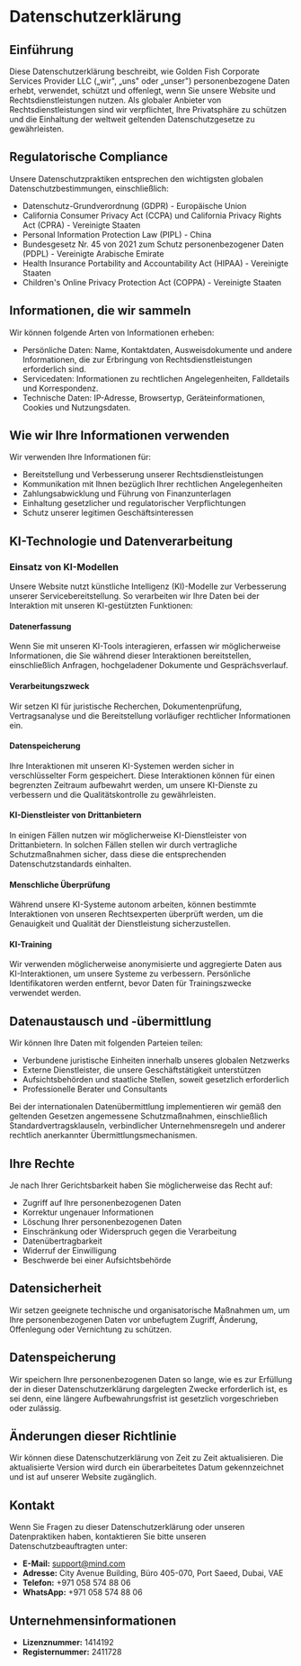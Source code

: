 # Datenschutzerklärung

## Einführung

Diese Datenschutzerklärung beschreibt, wie Golden Fish Corporate Services Provider LLC („wir", „uns" oder „unser") personenbezogene Daten erhebt, verwendet, schützt und offenlegt, wenn Sie unsere Website und Rechtsdienstleistungen nutzen. Als globaler Anbieter von Rechtsdienstleistungen sind wir verpflichtet, Ihre Privatsphäre zu schützen und die Einhaltung der weltweit geltenden Datenschutzgesetze zu gewährleisten.

## Regulatorische Compliance

Unsere Datenschutzpraktiken entsprechen den wichtigsten globalen Datenschutzbestimmungen, einschließlich:

- Datenschutz-Grundverordnung (GDPR) - Europäische Union
- California Consumer Privacy Act (CCPA) und California Privacy Rights Act (CPRA) - Vereinigte Staaten
- Personal Information Protection Law (PIPL) - China
- Bundesgesetz Nr. 45 von 2021 zum Schutz personenbezogener Daten (PDPL) - Vereinigte Arabische Emirate
- Health Insurance Portability and Accountability Act (HIPAA) - Vereinigte Staaten
- Children\'s Online Privacy Protection Act (COPPA) - Vereinigte Staaten

## Informationen, die wir sammeln

Wir können folgende Arten von Informationen erheben:

- Persönliche Daten: Name, Kontaktdaten, Ausweisdokumente und andere Informationen, die zur Erbringung von Rechtsdienstleistungen erforderlich sind.
- Servicedaten: Informationen zu rechtlichen Angelegenheiten, Falldetails und Korrespondenz.
- Technische Daten: IP-Adresse, Browsertyp, Geräteinformationen, Cookies und Nutzungsdaten.

## Wie wir Ihre Informationen verwenden

Wir verwenden Ihre Informationen für:

- Bereitstellung und Verbesserung unserer Rechtsdienstleistungen
- Kommunikation mit Ihnen bezüglich Ihrer rechtlichen Angelegenheiten
- Zahlungsabwicklung und Führung von Finanzunterlagen
- Einhaltung gesetzlicher und regulatorischer Verpflichtungen
- Schutz unserer legitimen Geschäftsinteressen

## KI-Technologie und Datenverarbeitung

### Einsatz von KI-Modellen

Unsere Website nutzt künstliche Intelligenz (KI)-Modelle zur Verbesserung unserer Servicebereitstellung. So verarbeiten wir Ihre Daten bei der Interaktion mit unseren KI-gestützten Funktionen:

#### Datenerfassung

Wenn Sie mit unseren KI-Tools interagieren, erfassen wir möglicherweise Informationen, die Sie während dieser Interaktionen bereitstellen, einschließlich Anfragen, hochgeladener Dokumente und Gesprächsverlauf.

#### Verarbeitungszweck

Wir setzen KI für juristische Recherchen, Dokumentenprüfung, Vertragsanalyse und die Bereitstellung vorläufiger rechtlicher Informationen ein.

#### Datenspeicherung

Ihre Interaktionen mit unseren KI-Systemen werden sicher in verschlüsselter Form gespeichert. Diese Interaktionen können für einen begrenzten Zeitraum aufbewahrt werden, um unsere KI-Dienste zu verbessern und die Qualitätskontrolle zu gewährleisten.

#### KI-Dienstleister von Drittanbietern

In einigen Fällen nutzen wir möglicherweise KI-Dienstleister von Drittanbietern. In solchen Fällen stellen wir durch vertragliche Schutzmaßnahmen sicher, dass diese die entsprechenden Datenschutzstandards einhalten.

#### Menschliche Überprüfung

Während unsere KI-Systeme autonom arbeiten, können bestimmte Interaktionen von unseren Rechtsexperten überprüft werden, um die Genauigkeit und Qualität der Dienstleistung sicherzustellen.

#### KI-Training

Wir verwenden möglicherweise anonymisierte und aggregierte Daten aus KI-Interaktionen, um unsere Systeme zu verbessern. Persönliche Identifikatoren werden entfernt, bevor Daten für Trainingszwecke verwendet werden.

## Datenaustausch und -übermittlung

Wir können Ihre Daten mit folgenden Parteien teilen:

- Verbundene juristische Einheiten innerhalb unseres globalen Netzwerks
- Externe Dienstleister, die unsere Geschäftstätigkeit unterstützen
- Aufsichtsbehörden und staatliche Stellen, soweit gesetzlich erforderlich
- Professionelle Berater und Consultants

Bei der internationalen Datenübermittlung implementieren wir gemäß den geltenden Gesetzen angemessene Schutzmaßnahmen, einschließlich Standardvertragsklauseln, verbindlicher Unternehmensregeln und anderer rechtlich anerkannter Übermittlungsmechanismen.

## Ihre Rechte

Je nach Ihrer Gerichtsbarkeit haben Sie möglicherweise das Recht auf:

- Zugriff auf Ihre personenbezogenen Daten
- Korrektur ungenauer Informationen
- Löschung Ihrer personenbezogenen Daten
- Einschränkung oder Widerspruch gegen die Verarbeitung
- Datenübertragbarkeit
- Widerruf der Einwilligung
- Beschwerde bei einer Aufsichtsbehörde

## Datensicherheit

Wir setzen geeignete technische und organisatorische Maßnahmen um, um Ihre personenbezogenen Daten vor unbefugtem Zugriff, Änderung, Offenlegung oder Vernichtung zu schützen.

## Datenspeicherung

Wir speichern Ihre personenbezogenen Daten so lange, wie es zur Erfüllung der in dieser Datenschutzerklärung dargelegten Zwecke erforderlich ist, es sei denn, eine längere Aufbewahrungsfrist ist gesetzlich vorgeschrieben oder zulässig.

## Änderungen dieser Richtlinie

Wir können diese Datenschutzerklärung von Zeit zu Zeit aktualisieren. Die aktualisierte Version wird durch ein überarbeitetes Datum gekennzeichnet und ist auf unserer Website zugänglich.

## Kontakt

Wenn Sie Fragen zu dieser Datenschutzerklärung oder unseren Datenpraktiken haben, kontaktieren Sie bitte unseren Datenschutzbeauftragten unter:

- **E-Mail:** support@mind.com
- **Adresse:** City Avenue Building, Büro 405-070, Port Saeed, Dubai, VAE
- **Telefon:** +971 058 574 88 06
- **WhatsApp:** +971 058 574 88 06

## Unternehmensinformationen

- **Lizenznummer:** 1414192
- **Registernummer:** 2411728